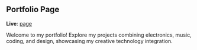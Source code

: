 ## Portfolio Page

**Live**: [page](https://ranjan.pages.dev/)

Welcome to my portfolio! Explore my projects combining electronics, music, coding, and design, showcasing my creative technology integration.
